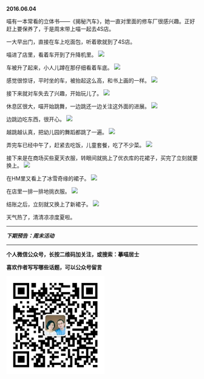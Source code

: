 **2016.06.04**

喵有一本常看的立体书——《揭秘汽车》，她一直对里面的修车厂很感兴趣。正好赶上要保养了，于是周末带上喵一起去4S店。

一大早出门，直接在车上吃面包，听着歌就到了4S店。

喵进了店里，看着车开到了升降机里。
![](http://upload-images.jianshu.io/upload_images/51001-e5cfa71f157b558b.jpg?imageMogr2/auto-orient/strip%7CimageView2/2/w/1240)

车被升了起来，小人儿蹲在那仔细看着车底。
![](http://upload-images.jianshu.io/upload_images/51001-7dfc19351d06dccd.jpg?imageMogr2/auto-orient/strip%7CimageView2/2/w/1240)

感觉很惊讶，平时坐的车，被抬起这么高，和书上画的一样。
![](http://upload-images.jianshu.io/upload_images/51001-3769ac141857aae3.jpg?imageMogr2/auto-orient/strip%7CimageView2/2/w/1240)

接下来就对车失去了兴趣，开始玩儿了。
![](http://upload-images.jianshu.io/upload_images/51001-ea59bb13afddc0a5.jpg?imageMogr2/auto-orient/strip%7CimageView2/2/w/1240)

休息区很大，喵开始跳舞，一边跳还一边关注这外面的进展。
![](http://upload-images.jianshu.io/upload_images/51001-51df1d4c26a77d66.jpg?imageMogr2/auto-orient/strip%7CimageView2/2/w/1240)

边跳边吃东西，很开心。
![](http://upload-images.jianshu.io/upload_images/51001-04d8e8ca0dcd12fd.jpg?imageMogr2/auto-orient/strip%7CimageView2/2/w/1240)

越跳越认真，把幼儿园的舞蹈都跳了一遍。
![](http://upload-images.jianshu.io/upload_images/51001-4e93e55f3ab64219.jpg?imageMogr2/auto-orient/strip%7CimageView2/2/w/1240)

弄完车已经中午了，赶紧去吃饭，儿童套餐，吃了不少菜。
![](http://upload-images.jianshu.io/upload_images/51001-0c9f95a8d25ea2c7.jpg?imageMogr2/auto-orient/strip%7CimageView2/2/w/1240)

接下来是在商场买些夏天衣服，转眼间就挑上了优衣库的花裙子，买完了立刻就要换上。
![](http://upload-images.jianshu.io/upload_images/51001-872639ff9c3e1e9f.jpg?imageMogr2/auto-orient/strip%7CimageView2/2/w/1240)

在HM里又看上了冰雪奇缘的裙子。
![](http://upload-images.jianshu.io/upload_images/51001-5471173aad854824.jpg?imageMogr2/auto-orient/strip%7CimageView2/2/w/1240)

在店里一排一排地挑衣服。
![](http://upload-images.jianshu.io/upload_images/51001-8be380d30c3fe06d.jpg?imageMogr2/auto-orient/strip%7CimageView2/2/w/1240)

结账之后，立刻就又换上了新裙子。
![](http://upload-images.jianshu.io/upload_images/51001-bf1665bc987262f1.jpg?imageMogr2/auto-orient/strip%7CimageView2/2/w/1240)

天气热了，清清凉凉度夏啦。

***

***下期预告：周末活动***

***


**个人微信公众号，长按二维码加关注，或搜索：摹喵居士**

**喜欢作者写写哪些话题，可以公众号留言**

![](https://github.com/jiluofu/jiluofu.github.com/raw/master/momiaojushi/static/qrcode.jpg)